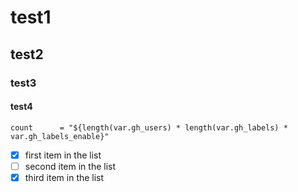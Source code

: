 # test1
## test2
### test3
#### test4
```
count      = "${length(var.gh_users) * length(var.gh_labels) * var.gh_labels_enable}"
```
  - [x] first item in the list
  - [ ] second item in the list
  - [x] third item in the list
